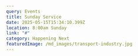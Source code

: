 ```yaml
---
query: Events
title: Sunday Service
date: 2025-05-15T15:34:10.399Z
location: 8:00am Sunday
link: "#"
category: Happening Next
featuredImage: /md_images/transport-industry.jpg
---
```


